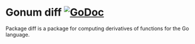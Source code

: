 # Gonum diff [![GoDoc](https://godoc.org/gonum.org/v1/gonum/diff?status.svg)](https://godoc.org/gonum.org/v1/gonum/diff)

Package diff is a package for computing derivatives of functions for the Go language.
